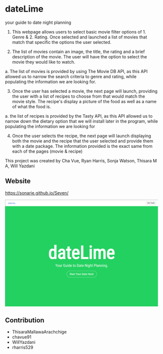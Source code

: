 # dateLime
your guide to date night planning

1. This webpage allows users to select basic movie filter options of 1. Genre & 2. Rating. Once selected and launched a list of movies that match that specific the options the user selected. 

2. The list of movies contain an image, the title, the rating and a brief description of the movie. The user will have the option to select the movie they would like to watch.
  
  a. The list of movies is provided by using The Movie DB API, as this API allowed us to narrow the search criteria to genre and rating, while populating the information we are looking for.

3. Once the user has selected a movie, the next page will launch, providing the user with a list of recipes to choose from that would match the movie style. The recipe's display a picture of the food as well as a name of what the food is. 

  a. the list of recipes is provided by the Tasty API, as this API allowed us to narrow down the dietary option that we will install later in the program, while populating the information we are looking for

4. Once the user selects the recipe, the next page will launch displaying both the movie and the recipe that the user selected and provide them with a date package. The information provided is the exact same from each of the pages (movie & recipe)

This project was created by Cha Vue, Ryan Harris, Sonja Watson, Thisara M A, Will Yazdani

## Website

https://sonarie.github.io/Seven/


<img src="assets\images\Screenshot-landing page.png" alt="Picture of the website's landing page"/>


## Contribution

* ThisaraMallawaArachchige
* chavue91
* WillYazdani
* rharris529

 
